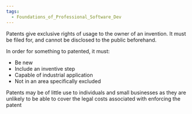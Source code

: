 ```yaml
---
tags:
  - Foundations_of_Professional_Software_Dev
---
```

Patents give exclusive rights of usage to the owner of an invention. It must be filed for, and cannot be disclosed to the public beforehand.

In order for something to patented, it must:
- Be new
- Include an inventive step
- Capable of industrial application
- Not in an area specifically excluded

Patents may be of little use to individuals and small businesses as they are unlikely to be able to cover the legal costs associated with enforcing the patent